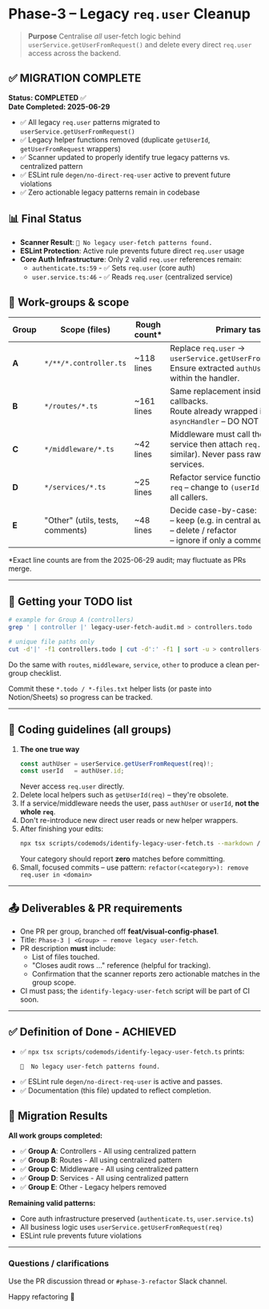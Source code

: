 # Phase-3 – Legacy `req.user` Cleanup

> **Purpose**  Centralise _all_ user-fetch logic behind `userService.getUserFromRequest()` and delete every direct `req.user` access across the backend.

## ✅ MIGRATION COMPLETE

**Status: COMPLETED** ✅  
**Date Completed: 2025-06-29**

* ✅ All legacy `req.user` patterns migrated to `userService.getUserFromRequest()`
* ✅ Legacy helper functions removed (duplicate `getUserId`, `getUserFromRequest` wrappers)
* ✅ Scanner updated to properly identify true legacy patterns vs. centralized pattern
* ✅ ESLint rule `degen/no-direct-req-user` active to prevent future violations
* ✅ Zero actionable legacy patterns remain in codebase

## 📊 Final Status

* **Scanner Result**: `🎉 No legacy user-fetch patterns found.`
* **ESLint Protection**: Active rule prevents future direct `req.user` usage
* **Core Auth Infrastructure**: Only 2 valid `req.user` references remain:
  - `authenticate.ts:59` - ✅ Sets `req.user` (core auth)
  - `user.service.ts:46` - ✅ Reads `req.user` (centralized service)

## 🔀  Work-groups & scope

| Group | Scope (files) | Rough count* | Primary tasks |
|-------|---------------|-------------|---------------|
| **A** | `*/**/*.controller.ts` | ~118 lines | Replace `req.user` → `userService.getUserFromRequest(req)`.<br>  Ensure extracted `authUser` is reused within the handler. |
| **B** | `*/routes/*.ts` | ~161 lines | Same replacement inside route callbacks.<br>  Route already wrapped in `asyncHandler` – DO NOT touch that. |
| **C** | `*/middleware/*.ts` | ~42 lines | Middleware must call the user-service then attach `req.authUser` (or similar). Never pass raw `req` to services. |
| **D** | `*/services/*.ts` | ~25 lines | Refactor service functions that accept `req` – change to `(userId, ...)`. Update all callers. |
| **E** | "Other" (utils, tests, comments) | ~48 lines | Decide case-by-case:<br>  – keep (e.g. in central auth glue)<br>  – delete / refactor<br>  – ignore if only a comment. |

\*Exact line counts are from the 2025-06-29 audit; may fluctuate as PRs merge.

---

## 📂  Getting your TODO list

```bash
# example for Group A (controllers)
grep ' | controller |' legacy-user-fetch-audit.md > controllers.todo

# unique file paths only
cut -d'|' -f1 controllers.todo | cut -d':' -f1 | sort -u > controllers-files.txt
```

Do the same with `routes`, `middleware`, `service`, `other` to produce a clean per-group checklist.

Commit these `*.todo / *-files.txt` helper lists (or paste into Notion/Sheets) so progress can be tracked.

---

## 🔧  Coding guidelines (all groups)

1. **The one true way**
   ```ts
   const authUser = userService.getUserFromRequest(req)!;
   const userId   = authUser.id;
   ```
   Never access `req.user` directly.
2. Delete local helpers such as `getUserId(req)` – they're obsolete.
3. If a service/middleware needs the user, pass `authUser` or `userId`, **not the whole `req`**.
4. Don't re-introduce new direct user reads or new helper wrappers.
5. After finishing your edits:
   ```bash
   npx tsx scripts/codemods/identify-legacy-user-fetch.ts --markdown /tmp/recheck.md
   ```
   Your category should report **zero** matches before committing.
6. Small, focused commits – use pattern:
   `refactor(<category>): remove req.user in <domain>`

---

## 📤  Deliverables & PR requirements

* One PR per group, branched off **feat/visual-config-phase1**.
* Title: `Phase-3 | <Group> – remove legacy user-fetch`.
* PR description **must** include:
  * List of files touched.
  * "Closes audit rows …" reference (helpful for tracking).
  * Confirmation that the scanner reports zero actionable matches in the group scope.
* CI must pass; the `identify-legacy-user-fetch` script will be part of CI soon.

---

## ✅ Definition of Done - ACHIEVED

* ✅ `npx tsx scripts/codemods/identify-legacy-user-fetch.ts` prints:
  ```
  🎉  No legacy user-fetch patterns found.
  ```
* ✅ ESLint rule `degen/no-direct-req-user` is active and passes.
* ✅ Documentation (this file) updated to reflect completion.

## 🚀 Migration Results

**All work groups completed:**
- ✅ **Group A**: Controllers - All using centralized pattern
- ✅ **Group B**: Routes - All using centralized pattern  
- ✅ **Group C**: Middleware - All using centralized pattern
- ✅ **Group D**: Services - All using centralized pattern
- ✅ **Group E**: Other - Legacy helpers removed

**Remaining valid patterns:**
- Core auth infrastructure preserved (`authenticate.ts`, `user.service.ts`)
- All business logic uses `userService.getUserFromRequest(req)`
- ESLint rule prevents future violations

---

### Questions / clarifications
Use the PR discussion thread or `#phase-3-refactor` Slack channel.

Happy refactoring 🚀 